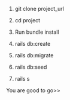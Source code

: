 1. git clone project_url

2. cd project

3. Run bundle install

4. rails db:create

5. rails db:migrate

6. rails db:seed

7. rails s 

You are good to go>>